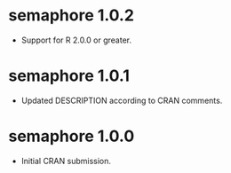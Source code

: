 # semaphore 1.0.2

* Support for R 2.0.0 or greater.


# semaphore 1.0.1

* Updated DESCRIPTION according to CRAN comments.


# semaphore 1.0.0

* Initial CRAN submission.
